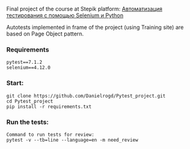 Final project of the course at Stepik platform: [Автоматизация тестирования с помощью Selenium и Python](https://stepik.org/course/575/syllabus)

Autotests implemented in frame of the project (using Training site) are based on Page Object pattern.

### Requirements
```
pytest==7.1.2
selenium==4.12.0
```
### Start:
```
git clone https://github.com/Danielrogd/Pytest_project.git
cd Pytest_project
pip install -r requirements.txt 
```
### Run the tests:
```
Command to run tests for review:
pytest -v --tb=line --language=en -m need_review
```
